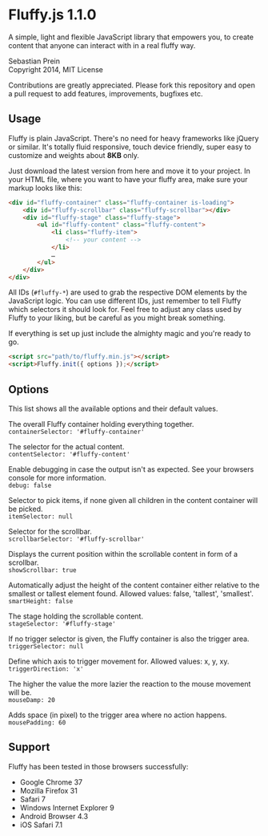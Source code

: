 # Fluffy.js 1.1.0

A simple, light and flexible JavaScript library that empowers you, to create content that anyone can interact with in a real fluffy way.

Sebastian Prein  
Copyright 2014, MIT License

Contributions are greatly appreciated. Please fork this repository and open a pull request to add features, improvements, bugfixes etc.

## Usage

Fluffy is plain JavaScript. There's no need for heavy frameworks like jQuery or similar. It's totally fluid responsive, touch device friendly, super easy to customize and weights about **8KB** only.  

Just download the latest version from here and move it to your project. In your HTML file, where you want to have your fluffy area, make sure your markup looks like this:

```HTML
<div id="fluffy-container" class="fluffy-container is-loading">
    <div id="fluffy-scrollbar" class="fluffy-scrollbar"></div>
    <div id="fluffy-stage" class="fluffy-stage">
        <ul id="fluffy-content" class="fluffy-content">
            <li class="fluffy-item">
                <!-- your content -->
            </li>
            …
        </ul>
    </div>
</div>
```

All IDs (`#fluffy-*`) are used to grab the respective DOM elements by the JavaScript logic. You can use different IDs, just remember to tell Fluffy which selectors it should look for. Feel free to adjust any class used by Fluffy to your liking, but be careful as you might break something.  

If everything is set up just include the almighty magic and you're ready to go.

```HTML
<script src="path/to/fluffy.min.js"></script>
<script>Fluffy.init({ options });</script>
```

## Options

This list shows all the available options and their default values.  

The overall Fluffy container holding everything together.  
`containerSelector: '#fluffy-container'`

The selector for the actual content.  
`contentSelector: '#fluffy-content'`

Enable debugging in case the output isn't as expected. See your browsers console for more information.  
`debug: false`

Selector to pick items, if none given all children in the content container will be picked.  
`itemSelector: null`

Selector for the scrollbar.  
`scrollbarSelector: '#fluffy-scrollbar'`

Displays the current position within the scrollable content in form of a scrollbar.  
`showScrollbar: true`

Automatically adjust the height of the content container either relative to the smallest or tallest element found. Allowed values: false, 'tallest', 'smallest'.  
`smartHeight: false`

The stage holding the scrollable content.  
`stageSelector: '#fluffy-stage'`

If no trigger selector is given, the Fluffy container is also the trigger area.  
`triggerSelector: null`

Define which axis to trigger movement for. Allowed values: x, y, xy.  
`triggerDirection: 'x'`

The higher the value the more lazier the reaction to the mouse movement will be.  
`mouseDamp: 20`

Adds space (in pixel) to the trigger area where no action happens.  
`mousePadding: 60`

## Support

Fluffy has been tested in those browsers successfully:  

- Google Chrome 37
- Mozilla Firefox 31
- Safari 7
- Windows Internet Explorer 9
- Android Browser 4.3
- iOS Safari 7.1
